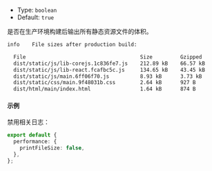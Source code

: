 - Type: `boolean`
- Default: `true`

是否在生产环境构建后输出所有静态资源文件的体积。

```bash
info    File sizes after production build:

  File                                     Size         Gzipped
  dist/static/js/lib-corejs.1c836fe7.js    212.89 kB    66.57 kB
  dist/static/js/lib-react.fcafbc5c.js     134.65 kB    43.45 kB
  dist/static/js/main.6ff06f70.js          8.93 kB      3.73 kB
  dist/static/css/main.9f48031b.css        2.64 kB      927 B
  dist/html/main/index.html                1.64 kB      874 B
```

#### 示例

禁用相关日志：

```ts
export default {
  performance: {
    printFileSize: false,
  },
};
```
